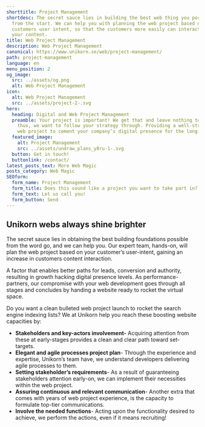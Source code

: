 ```yaml
---
shorttitle: Project Management
shortdesc: The secret sauce lies in building the best web thing you possibly can
  from the start. We can help you with planning the web project based on your
  customers user intent, so that the customers more easily can interact with
  your content.
title: Web Project Management
description: Web Project Management
canonical: https://www.unikorn.se/web/project-management/
path: project-management
language: en
menu_position: 2
og_image:
  src: ../assets/og.png
  alt: Web Project Management
icon:
  alt: Web Project Management
  src: ../assets/project-2-.svg
hero:
  heading: Digital and Web Project Management
  preamble: Your project is important! We get that and leave nothing to chance,
    thus, we want to follow your strategy through. Providing a well-structured
    web project to cement your company’s digital presence for the long-run.
  featured_image:
    alt: Project Management
    src: ../assets/undraw_plans_y8ru-1-.svg
  button: Get in touch!
  buttonlink: /contact/
latest_posts_text: More Web Magic
posts_category: Web Magic
SEOform:
  form_name: Project Management
  form_title: Does this sound like a project you want to take part in?
  form_text: Let us call you!
  form_button: Send
---
```

## Unikorn webs always shine brighter

The secret sauce lies in obtaining the best building foundations possible from the word go, and we can help you. Our expert team, hands-on, will plan the web project based on your customer’s user-intent, gaining an increase in customers content interaction.

A factor that enables better paths for leads, conversion and authority, resulting in growth hacking digital presence levels. As performance-partners, our compromise with your web development goes through all stages and concludes by handing a website ready to rocket the virtual space.

Do you want a clean bulleted web project launch to rocket the search engine indexing lists? We at Unikorn help you reach these boosting website capacities by:

* **Stakeholders and key-actors involvement-** Acquiring attention from these at early-stages provides a clean and clear path toward set-targets.
* **Elegant and agile processes project plan**- Through the experience and expertise, Unikorn’s team have, we understand developers delivering agile processes to them.
* **Setting stakeholder’s requirements**- As a result of guaranteeing stakeholders attention early-on, we can implement their necessities within the web project.
* **Assuring continuous and relevant communication**- Another extra that comes with years of web project experience, is the capacity to formulate top-tier communications.
* **Involve the needed functions**- Acting upon the functionality desired to achieve, we perform the actions, even if it means recruiting!